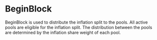 <!--
order: 4
-->

# BeginBlock

BeginBlock is used to distribute the inflation split to the pools.
All active pools are eligible for the inflation split. The distribution
between the pools are determined by the inflation share weight of each pool.
